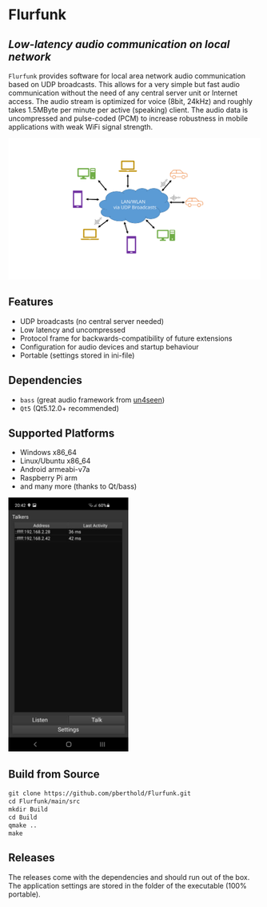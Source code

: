 # Flurfunk
## _Low-latency audio communication on local network_

`Flurfunk` provides software for local area network audio communication based on UDP broadcasts. This allows for a very simple but fast audio communication without the need of any central server unit or Internet access. The audio stream is optimized for voice (8bit, 24kHz) and roughly takes 1.5MByte per minute per active (speaking) client. The audio data is uncompressed and pulse-coded (PCM) to increase robustness in mobile applications with weak WiFi signal strength.

![flurfunk overview](docs/overview.svg)

## Features

- UDP broadcasts (no central server needed)
- Low latency and uncompressed
- Protocol frame for backwards-compatibility of future extensions
- Configuration for audio devices and startup behaviour
- Portable (settings stored in ini-file)

## Dependencies

- `bass` (great audio framework from [un4seen](http://www.un4seen.com/))
- `Qt5` (Qt5.12.0+ recommended)

## Supported Platforms

- Windows x86_64
- Linux/Ubuntu x86_64
- Android armeabi-v7a
- Raspberry Pi arm
- and many more (thanks to Qt/bass)

<img src="docs/screenshot_android.jpg" width="240px">

## Build from Source

```
git clone https://github.com/pberthold/Flurfunk.git
cd Flurfunk/main/src
mkdir Build
cd Build
qmake ..
make
```

## Releases

The releases come with the dependencies and should run out of the box. The application settings are stored in the folder of the executable (100% portable).
